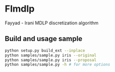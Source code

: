 # FImdlp

Fayyad - Irani MDLP discretization algorithm

## Build and usage sample

```bash
python setup.py build_ext --inplace
python samples/sample.py iris --original 
python samples/sample.py iris --proposal
python samples/sample.py -h # for more options
```
